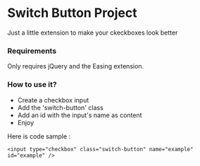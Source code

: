 # Switch Button Project
Just a little extension to make your ckeckboxes look better
### Requirements
Only requires jQuery and the Easing extension. 
### How to use it?
* Create a checkbox input
* Add the 'switch-button' class
* Add an id with the input's name as content
* Enjoy

Here is code sample :
```
<input type="checkbox" class="switch-button" name="example" id="example" />
```
